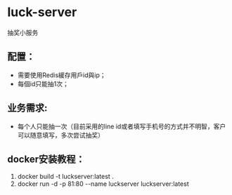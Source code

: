 # luck-server
抽奖小服务
## 配置：
+ 需要使用Redis緩存用戶id與ip；
+ 每個id只能抽1次；
<!-- + 每個ip最多抽5次； -->

## 业务需求:  
* 每个人只能抽一次（目前采用的line id或者填写手机号的方式并不明智，客户可以随意填写，多次尝试抽奖）

## docker安装教程：
1. docker build -t luckserver:latest .
2. docker run -d -p 81:80 --name luckserver luckserver:latest
